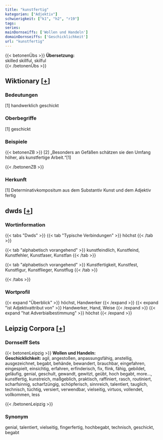 ```yaml
---
title: "kunstfertig"
kategorien: ["Adjektiv"]
schwierigkeit: ["k1", "h2", "r19"]
tags:
series:
mainDornseiffs: ['Wollen und Handeln']
domainDornseiffs: ['Geschicklichkeit']
url: "kunstfertig"
---
```


{{< betonenÜbs >}}
**Übersetzung:**  
skilled skillful, skilful  
{{< /betonenÜbs >}}

## Wiktionary [[+](https://de.wiktionary.org/wiki/kunstfertig)]

### Bedeutungen
[1] handwerklich geschickt  

### Oberbegriffe
[1] geschickt  

### Beispiele
{{< betonenZB >}}
[2] „Besonders an Gefäßen schätzen sie den Umfang höher, als kunstfertige Arbeit.“[1]  

{{< /betonenZB >}}
### Herkunft
[1] Determinativkompositum aus dem Substantiv Kunst und dem Adjektiv fertig  



## dwds [[+](https://www.dwds.de/wb/kunstfertig)]

### Wortinformation
{{< tabs "Dwds" >}}
{{< tab "Typische Verbindungen" >}}
höchst
{{< /tab >}}

{{< tab "alphabetisch vorangehend" >}}
kunstfeindlich, Kunstfeind, Kunstfehler, Kunstfaser, Kunstfan
{{< /tab >}}

{{< tab "alphabetisch vorangehend" >}}
Kunstfertigkeit, Kunstfest, Kunstfigur, Kunstflieger, Kunstflug
{{< /tab >}}

{{< /tabs >}}

### Wortprofil
{{< expand "Überblick" >}} höchst, Handwerker {{< /expand >}}
{{< expand "ist Adjektivattribut von" >}} Handwerker, Hand, Weise {{< /expand >}}
{{< expand "hat Adverbialbestimmung" >}} höchst {{< /expand >}}

## Leipzig Corpora [[+](https://corpora.uni-leipzig.de/en/res?word=kunstfertig&corpusId=deu_newscrawl-public_2018)]

### Dornseiff Sets
{{< betonenLeipzig >}}
**Wollen und Handeln:**  
**Geschicklichkeit:** agil, angestoßen, anpassungsfähig, anstellig, ausgezeichnet, begabt, behände, bewandert, brauchbar, eingefahren, eingespielt, einsichtig, erfahren, erfinderisch, fix, flink, fähig, gebildet, geläufig, genial, geschult, gewandt, gewitzt, geübt, hoch begabt, more..., kunstfertig, kunstreich, maßgeblich, praktisch, raffiniert, rasch, routiniert, scharfsinnig, scharfzüngig, schöpferisch, sinnreich, talentiert, tauglich, technisch, tüchtig, versiert, verwendbar, vielseitig, virtuos, vollendet, vollkommen, less  

{{< /betonenLeipzig >}}

### Synonym
genial, talentiert, vielseitig, fingerfertig, hochbegabt, technisch, geschickt, begabt

